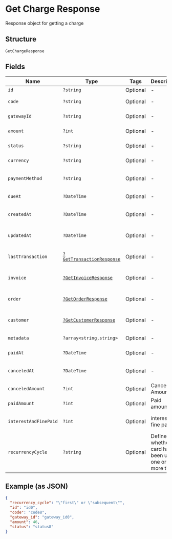 
# Get Charge Response

Response object for getting a charge

## Structure

`GetChargeResponse`

## Fields

| Name | Type | Tags | Description | Getter | Setter |
|  --- | --- | --- | --- | --- | --- |
| `id` | `?string` | Optional | - | getId(): ?string | setId(?string id): void |
| `code` | `?string` | Optional | - | getCode(): ?string | setCode(?string code): void |
| `gatewayId` | `?string` | Optional | - | getGatewayId(): ?string | setGatewayId(?string gatewayId): void |
| `amount` | `?int` | Optional | - | getAmount(): ?int | setAmount(?int amount): void |
| `status` | `?string` | Optional | - | getStatus(): ?string | setStatus(?string status): void |
| `currency` | `?string` | Optional | - | getCurrency(): ?string | setCurrency(?string currency): void |
| `paymentMethod` | `?string` | Optional | - | getPaymentMethod(): ?string | setPaymentMethod(?string paymentMethod): void |
| `dueAt` | `?DateTime` | Optional | - | getDueAt(): ?\DateTime | setDueAt(?\DateTime dueAt): void |
| `createdAt` | `?DateTime` | Optional | - | getCreatedAt(): ?\DateTime | setCreatedAt(?\DateTime createdAt): void |
| `updatedAt` | `?DateTime` | Optional | - | getUpdatedAt(): ?\DateTime | setUpdatedAt(?\DateTime updatedAt): void |
| `lastTransaction` | [`?GetTransactionResponse`](../../doc/models/get-transaction-response.md) | Optional | - | getLastTransaction(): ?GetTransactionResponse | setLastTransaction(?GetTransactionResponse lastTransaction): void |
| `invoice` | [`?GetInvoiceResponse`](../../doc/models/get-invoice-response.md) | Optional | - | getInvoice(): ?GetInvoiceResponse | setInvoice(?GetInvoiceResponse invoice): void |
| `order` | [`?GetOrderResponse`](../../doc/models/get-order-response.md) | Optional | - | getOrder(): ?GetOrderResponse | setOrder(?GetOrderResponse order): void |
| `customer` | [`?GetCustomerResponse`](../../doc/models/get-customer-response.md) | Optional | - | getCustomer(): ?GetCustomerResponse | setCustomer(?GetCustomerResponse customer): void |
| `metadata` | `?array<string,string>` | Optional | - | getMetadata(): ?array | setMetadata(?array metadata): void |
| `paidAt` | `?DateTime` | Optional | - | getPaidAt(): ?\DateTime | setPaidAt(?\DateTime paidAt): void |
| `canceledAt` | `?DateTime` | Optional | - | getCanceledAt(): ?\DateTime | setCanceledAt(?\DateTime canceledAt): void |
| `canceledAmount` | `?int` | Optional | Canceled Amount | getCanceledAmount(): ?int | setCanceledAmount(?int canceledAmount): void |
| `paidAmount` | `?int` | Optional | Paid amount | getPaidAmount(): ?int | setPaidAmount(?int paidAmount): void |
| `interestAndFinePaid` | `?int` | Optional | interest and fine paid | getInterestAndFinePaid(): ?int | setInterestAndFinePaid(?int interestAndFinePaid): void |
| `recurrencyCycle` | `?string` | Optional | Defines whether the card has been used one or more times. | getRecurrencyCycle(): ?string | setRecurrencyCycle(?string recurrencyCycle): void |

## Example (as JSON)

```json
{
  "recurrency_cycle": "\"first\" or \"subsequent\"",
  "id": "id0",
  "code": "code8",
  "gateway_id": "gateway_id0",
  "amount": 46,
  "status": "status8"
}
```

